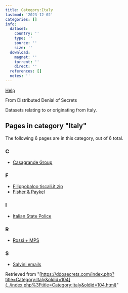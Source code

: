 ```yaml
---
title: Category:Italy
lastmod: '2023-12-02'
categories: []
info:
  dataset:
    country: ''
    type: ''
    source: ''
    size: ''
  download:
    magnet: ''
    torrent: ''
    direct: ''
  references: []
  notes: ''
---
```




[Help](https://www.mediawiki.org/wiki/Special:MyLanguage/Help:Categories)

From Distributed Denial of Secrets

Datasets relating to or originating from Italy.

## Pages in category "Italy"

The following 6 pages are in this category, out of 6 total.

### C

- [Casagrande Group](Casagrande_Group.html "Casagrande Group")

### F

- [Filippobaloo
tiscali.it.zip](Filippobaloo_tiscali.it.zip.html "Filippobaloo tiscali.it.zip")
- [Fisher & Paykel](Fisher_&_Paykel.html "Fisher & Paykel")

### I

- [Italian State
Police](Italian_State_Police.html "Italian State Police")

### R

- [Rossi + MPS](Rossi_+_MPS.html "Rossi + MPS")

### S

- [Salvini emails](Salvini_emails.html "Salvini emails")

Retrieved from
"[https://ddosecrets.com/index.php?title=Category:Italy&oldid=104](../index.php%3Ftitle=Category:Italy&oldid=104.html)"

